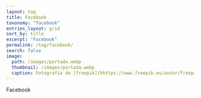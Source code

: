 ```yaml
---
layout: tag
title: Facebook
taxonomy: "facebook"
entries_layout: grid
sort_by: title
excerpt: "Facebook"
permalink: /tag/facebook/
search: false
image:
  path: /images/portada.webp
  thumbnail: /images/portada.webp
  caption: Fotografía de [freepik](hhttps://www.freepik.es/autor/freepik)
---
```

Facebook